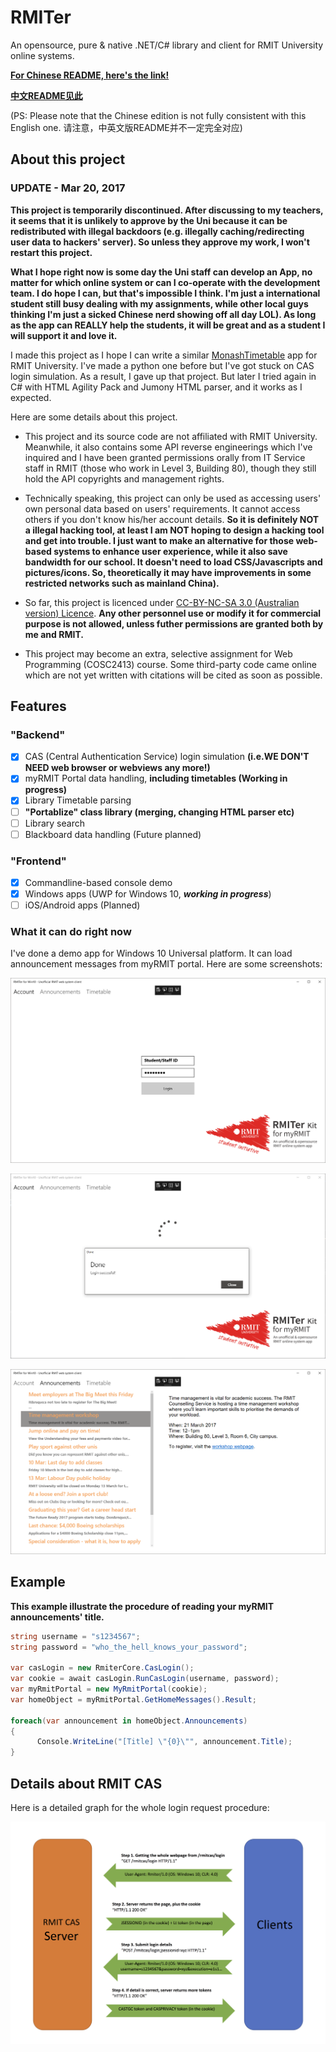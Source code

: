 # RMITer
 
An opensource, pure & native .NET/C# library and client for RMIT University online systems.

[**For Chinese README, here's the link!**](https://github.com/huming2207/Rmiter/blob/master/README.cn.md)

[**中文README见此**](https://github.com/huming2207/Rmiter/blob/master/README.cn.md)

(PS: Please note that the Chinese edition is not fully consistent with this English one. 请注意，中英文版README并不一定完全对应)

## About this project

### UPDATE - Mar 20, 2017

**This project is temporarily discontinued. After discussing to my teachers, it seems that it is unlikely to approve by the Uni because it can be redistributed with illegal backdoors (e.g. illegally caching/redirecting user data to hackers' server). So unless they approve my work, I won't restart this project.**

**What I hope right now is some day the Uni staff can develop an App, no matter for which online system or can I co-operate with the development team. I do hope I can, but that's impossible I think. I'm just a international student still busy dealing with my assignments, while other local guys thinking I'm just a sicked Chinese nerd showing off all day LOL). As long as the app can REALLY help the students, it will be great and as a student I will support it and love it.**


I made this project as I hope I can write a similar [MonashTimetable](http://joshparnham.com/projects/monash-timetable/) app for RMIT University. I've made a python one before but I've got stuck on CAS login simulation. As a result, I gave up that project. But later I tried again in C# with HTML Agility Pack and Jumony HTML parser, and it works as I expected.

Here are some details about this project.

- This project and its source code are not affiliated with RMIT University. Meanwhile, it also contains some API reverse engineerings which I've inquired and I have been granted permissions orally from IT Service staff in RMIT (those who work in Level 3, Building 80), though they still hold the API copyrights and management rights.

- Technically speaking, this project can only be used as accessing users' own personal data based on users' requirements. It cannot access others if you don't know his/her account details. **So it is definitely NOT a illegal hacking tool, at least I am NOT hoping to design a hacking tool and get into trouble. I just want to make an alternative for those web-based systems to enhance user experience, while it also save bandwidth for our school. It doesn't need to load CSS/Javascripts and pictures/icons. So, theoretically it may have improvements in some restricted networks such as mainland China).**

- So far, this project is licenced under [CC-BY-NC-SA 3.0 (Australian version) Licence](https://creativecommons.org/licenses/by-nc-sa/3.0/au). **Any other personnel use or modify it for commercial purpose is not allowed, unless futher permissions are granted both by me and RMIT.**

- This project may become an extra, selective assignment for Web Programming (COSC2413) course. Some third-party code came online which are not yet written with citations will be cited as soon as possible.

## Features

### "Backend"

 - [x] CAS (Central Authentication Service) login simulation **(i.e.WE DON'T NEED web browser or webviews any more!)**
 - [x] myRMIT Portal data handling, **including timetables (Working in progress)**
 - [x] Library Timetable parsing
 - [ ] **"Portablize" class library (merging, changing HTML parser etc)**
 - [ ] Library search 
 - [ ] Blackboard data handling (Future planned)
 
### "Frontend"
 - [x] Commandline-based console demo  
 - [x] Windows apps (UWP for Windows 10, ***working in progress***)
 - [ ] iOS/Android apps (Planned)

### What it can do right now

I've done a demo app for Windows 10 Universal platform. It can load announcement messages from myRMIT portal. Here are some screenshots:

![uwp-1](https://raw.githubusercontent.com/huming2207/Rmiter/resources/Win10-1.png)

![uwp-2](https://raw.githubusercontent.com/huming2207/Rmiter/resources/Win10-2.png)

![uwp-3](https://raw.githubusercontent.com/huming2207/Rmiter/resources/Win10-3.png)


## Example

**This example illustrate the procedure of reading your myRMIT announcements' title.**

```csharp
string username = "s1234567";
string password = "who_the_hell_knows_your_password";

var casLogin = new RmiterCore.CasLogin(); 
var cookie = await casLogin.RunCasLogin(username, password);
var myRmitPortal = new MyRmitPortal(cookie);
var homeObject = myRmitPortal.GetHomeMessages().Result;

foreach(var announcement in homeObject.Announcements)
{
      Console.WriteLine("[Title] \"{0}\"", announcement.Title);
}
```


## Details about RMIT CAS 

Here is a detailed graph for the whole login request procedure:

![cas-process](https://raw.githubusercontent.com/huming2207/Rmiter/resources/CAS%20procedure.png)
